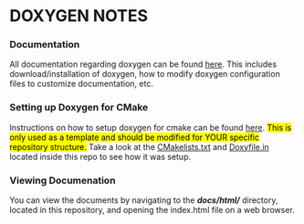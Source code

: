 # **DOXYGEN NOTES**

### Documentation
All documentation regarding doxygen can be found [here](https://www.doxygen.nl/manual/index.html). This includes download/installation of doxygen, how to modify doxygen configuration files to customize documentation, etc.

### Setting up Doxygen for CMake
Instructions on how to setup doxygen for cmake can be found [here](https://vicrucann.github.io/tutorials/quick-cmake-doxygen/). <mark>This is only used as a template and should be modified for YOUR specific repository structure.</mark> Take a look at the [CMakelists.txt](../CMakeLists.txt) and [Doxyfile.in](./Doxyfile.in) located inside this repo to see how it was setup.

### Viewing Documenation
You can view the documents by navigating to the ***docs/html/*** directory, located in this repository, and opening the index.html file on a web browser.
